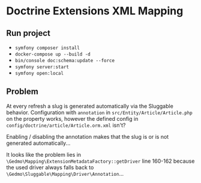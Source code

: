 # Doctrine Extensions XML Mapping

## Run project

- `symfony composer install`
- `docker-compose up --build -d`
- `bin/console doc:schema:update --force`
- `symfony server:start`
- `symfony open:local`

## Problem

At every refresh a slug is generated automatically via the Sluggable behavior. 
Configuration with `annotation` in `src/Entity/Article/Article.php` on the property works, however the defined config in
`config/doctrine/article/Article.orm.xml` isn't?

Enabling / disabling the annotation makes that the slug is or is not generated automatically...

It looks like the problem lies in `\Gedmo\Mapping\ExtensionMetadataFactory::getDriver` line 160-162 because the used driver 
always falls back to `\Gedmo\Sluggable\Mapping\Driver\Annotation`...
